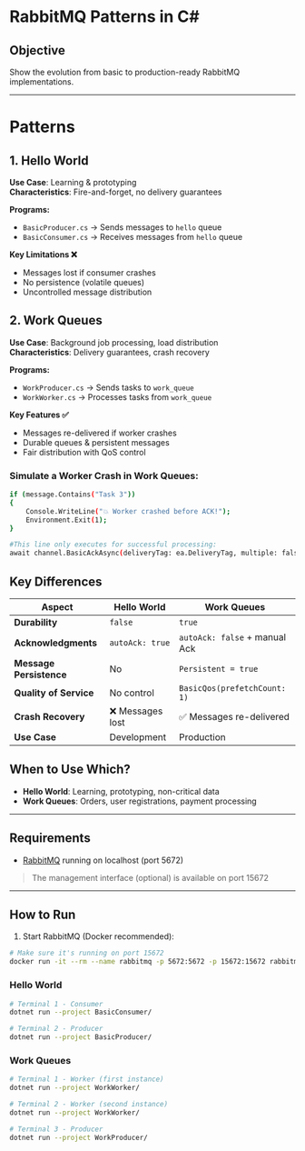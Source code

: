 # RabbitMQ Patterns in C#

## Objective
Show the evolution from basic to production-ready RabbitMQ implementations.

---

# Patterns

## 1. Hello World
**Use Case**: Learning & prototyping  
**Characteristics**: Fire-and-forget, no delivery guarantees

**Programs:**
- `BasicProducer.cs` → Sends messages to `hello` queue
- `BasicConsumer.cs` → Receives messages from `hello` queue

**Key Limitations ❌**
- Messages lost if consumer crashes
- No persistence (volatile queues)
- Uncontrolled message distribution

## 2. Work Queues  
**Use Case**: Background job processing, load distribution  
**Characteristics**: Delivery guarantees, crash recovery

**Programs:**
- `WorkProducer.cs` → Sends tasks to `work_queue`
- `WorkWorker.cs` → Processes tasks from `work_queue`

**Key Features ✅**
- Messages re-delivered if worker crashes
- Durable queues & persistent messages
- Fair distribution with QoS control

### Simulate a Worker Crash in Work Queues:
```bash
if (message.Contains("Task 3")) 
{
    Console.WriteLine("💥 Worker crashed before ACK!");
    Environment.Exit(1);
}

#This line only executes for successful processing:
await channel.BasicAckAsync(deliveryTag: ea.DeliveryTag, multiple: false);
```


## Key Differences

| Aspect | Hello World | Work Queues |
|--------|-------------|-------------|
| **Durability** | `false` | `true` |
| **Acknowledgments** | `autoAck: true` | `autoAck: false` + manual Ack |
| **Message Persistence** | No | `Persistent = true` |
| **Quality of Service** | No control | `BasicQos(prefetchCount: 1)` |
| **Crash Recovery** | ❌ Messages lost | ✅ Messages re-delivered |
| **Use Case** | Development | Production |

##  When to Use Which?
- **Hello World**: Learning, prototyping, non-critical data
- **Work Queues**: Orders, user registrations, payment processing



---

## Requirements

- [RabbitMQ](https://www.rabbitmq.com/download.html) running on localhost (port 5672)
> The management interface (optional) is available on port 15672


---

## How to Run

1. Start RabbitMQ (Docker recommended):


```bash
# Make sure it's running on port 15672
docker run -it --rm --name rabbitmq -p 5672:5672 -p 15672:15672 rabbitmq:4-management

```

### Hello World

```bash
# Terminal 1 - Consumer
dotnet run --project BasicConsumer/

# Terminal 2 - Producer  
dotnet run --project BasicProducer/
```

### Work Queues

```bash
# Terminal 1 - Worker (first instance)
dotnet run --project WorkWorker/

# Terminal 2 - Worker (second instance)
dotnet run --project WorkWorker/

# Terminal 3 - Producer
dotnet run --project WorkProducer/
```

